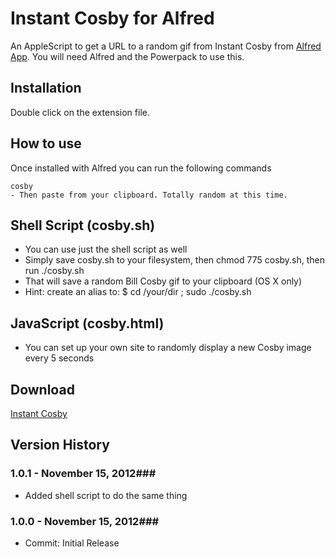 Instant Cosby for Alfred
============

An AppleScript to get a URL to a random gif from Instant Cosby from [Alfred App](http://alfredapp.com/). You will need Alfred and the Powerpack to use this.

Installation
----------------

Double click on the extension file.

How to use
----------------

Once installed with Alfred you can run the following commands

    cosby
    - Then paste from your clipboard. Totally random at this time.


Shell Script (cosby.sh)
----------------
* You can use just the shell script as well
* Simply save cosby.sh to your filesystem, then chmod 775 cosby.sh, then run ./cosby.sh
* That will save a random Bill Cosby gif to your clipboard (OS X only)
* Hint: create an alias to: $ cd /your/dir ; sudo ./cosby.sh

JavaScript (cosby.html)
----------------
* You can set up your own site to randomly display a new Cosby image every 5 seconds


Download
----------------
[Instant Cosby](https://github.com/phpfunk/alfred-instant-cosby/archive/master.zip)
    

## Version History ##

### 1.0.1 - November 15, 2012###
 - Added shell script to do the same thing

### 1.0.0 - November 15, 2012###
 - Commit: Initial Release